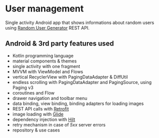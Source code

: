 # User management

Single activity Android app that shows informations about random users using [Random User Generator](https://randomuser.me/) REST API.

## Android & 3rd party features used
- Kotlin programming language
- material components & themes
- single activity with one fragment
- MVVM with ViewModel and Flows
- vertical RecyclerView with PagingDataAdapter & DiffUtil
- endless scrolling with PagingDataAdapter and PagingSource, using Paging v3
- coroutines and Flow
- drawer navigation and toolbar menu
- data binding, view binding, binding adapters for loading images
- REST API calls with [Retrofit](https://square.github.io/retrofit/)
- image loading with [Glide](https://github.com/bumptech/glide)
- dependency injection with [Hilt](https://dagger.dev/hilt/)
- retry mechanism in case of *5xx* server errors
- repository & use cases
